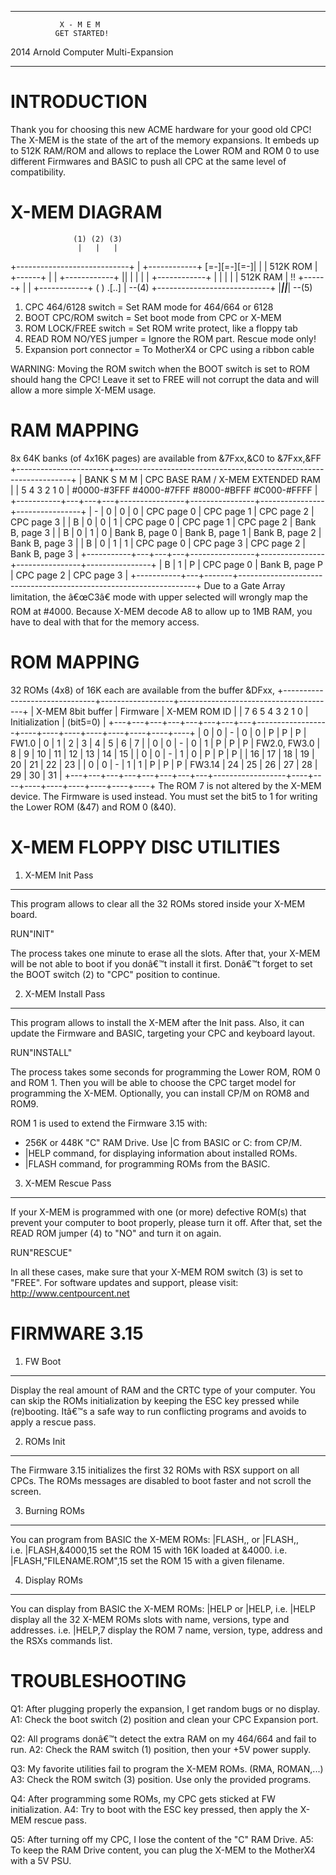 ****************************************
               X - M E M 
              GET STARTED!

  2014 Arnold Computer Multi-Expansion
****************************************


INTRODUCTION
============

Thank you for choosing this new ACME hardware for your good old CPC! The X-MEM is the state of the art of the memory expansions. It embeds up to 512K RAM/ROM and allows to replace the Lower ROM and ROM 0 to use different Firmwares and BASIC to push all CPC at the same level of compatibility.


X-MEM DIAGRAM
=============
                  (1) (2) (3)
                   |   |   |
+----------------------------+
| +------------+ [=-][=-][=-]|
| |  512K ROM  |    +------+ |
| +------------+ || |      | |
| +------------+    |      | |
| |  512K RAM  | !! +------+ |
| +------------+ ( )   .[..] | --(4)
+----------------------------+
|_____________||_____________| --(5)

1. CPC 464/6128 switch       = Set RAM mode for 464/664 or 6128	
2. BOOT CPC/ROM switch       = Set boot mode from CPC or X-MEM
3. ROM LOCK/FREE switch      = Set ROM write protect, like a floppy tab
4. READ ROM NO/YES jumper    = Ignore the ROM part. Rescue mode only!
5. Expansion port connector  = To MotherX4 or CPC using a ribbon cable

WARNING: Moving the ROM switch when the BOOT switch is set to ROM should hang the CPC!
Leave it set to FREE will not corrupt the data and will allow a more simple X-MEM usage.


RAM MAPPING
===========

8x 64K banks (of 4x16K pages) are available from &7Fxx,&C0 to &7Fxx,&FF
+-----------------------+-------------------------------------------------------------------+
|    BANK     S   M   M |                 CPC BASE RAM / X-MEM EXTENDED RAM                 |
| 5   4   3   2   1   0 |   #0000-#3FFF     #4000-#7FFF      #8000-#BFFF      #C000-#FFFF   |
+-----------+---+---+---+----------------+----------------+----------------+----------------+
|     -     | 0 | 0 | 0 |   CPC page 0   |   CPC page 1   |   CPC page 2   |   CPC page 3   |
|     B     | 0 | 0 | 1 |   CPC page 0   |   CPC page 1   |   CPC page 2   | Bank B, page 3 |
|     B     | 0 | 1 | 0 | Bank B, page 0 | Bank B, page 1 | Bank B, page 2 | Bank B, page 3 |
|     B     | 0 | 1 | 1 |   CPC page 0   |   CPC page 3   |   CPC page 2   | Bank B, page 3 |
+-----------+---+---+---+----------------+----------------+----------------+----------------+
|     B     | 1 |   P   |   CPC page 0   | Bank B, page P |   CPC page 2   |   CPC page 3   |
+-----------+---+-------+-------------------------------------------------------------------+
Due to a Gate Array limitation, the â€œC3â€ mode with upper selected will wrongly map the ROM at #4000.
Because X-MEM decode A8 to allow up to 1MB RAM, you have to deal with that for the memory access.


ROM MAPPING
===========

32 ROMs (4x8) of 16K each are available from the buffer &DFxx,
+-------------------------------+------------------+---------------------------------------+
|       X-MEM 8bit buffer       |     Firmware     |             X-MEM ROM ID              |
| 7   6   5   4   3   2   1   0 |  Initialization  |               (bit5=0)                |
+---+---+---+---+---+---+---+---+------------------+----+----+----+----+----+----+----+----+
| 0 | 0 | - | 0 | 0 | P | P | P |      FW1.0       |  0 |  1 |  2 |  3 |  4 |  5 |  6 |  7 |
| 0 | 0 | - | 0 | 1 | P | P | P |   FW2.0, FW3.0   |  8 |  9 | 10 | 11 | 12 | 13 | 14 | 15 |
| 0 | 0 | - | 1 | 0 | P | P | P |                  | 16 | 17 | 18 | 19 | 20 | 21 | 22 | 23 |
| 0 | 0 | - | 1 | 1 | P | P | P |      FW3.14      | 24 | 25 | 26 | 27 | 28 | 29 | 30 | 31 |
+---+---+---+---+---+---+---+---+------------------+----+----+----+----+----+----+----+----+
The ROM 7 is not altered by the X-MEM device. The Firmware is used instead. 
You must set the bit5 to 1 for writing the Lower ROM (&47) and ROM 0 (&40).


X-MEM FLOPPY DISC UTILITIES
===========================
 
1. X-MEM Init Pass
------------------
This program allows to clear all the 32 ROMs stored inside your X-MEM board.

RUN"INIT"

The process takes one minute to erase all the slots. After that, your X-MEM will be not able to boot if you donâ€™t install it first. Donâ€™t forget to set the BOOT switch (2) to "CPC" position to continue.

2. X-MEM Install Pass
---------------------
This program allows to install the X-MEM after the Init pass. Also, it can update the Firmware and BASIC, targeting your CPC and keyboard layout. 

RUN"INSTALL"

The process takes some seconds for programming the Lower ROM, ROM 0 and ROM 1. Then you will be able to choose the CPC target model for programming the X-MEM. Optionally, you can install CP/M on ROM8 and ROM9.

ROM 1 is used to extend the Firmware 3.15 with:
- 256K or 448K "C" RAM Drive. Use |C from BASIC or C: from CP/M.
- |HELP command, for displaying information about installed ROMs.
- |FLASH command, for programming ROMs from the BASIC.

3. X-MEM Rescue Pass
--------------------
If your X-MEM is programmed with one (or more) defective ROM(s) that prevent your computer to boot properly, please turn it off. After that, set the READ ROM jumper (4) to "NO" and turn it on again. 

RUN"RESCUE"

In all these cases, make sure that your X-MEM ROM switch (3) is set to "FREE".
For software updates and support, please visit: http://www.centpourcent.net


FIRMWARE 3.15
=============

1. FW Boot
----------
Display the real amount of RAM and the CRTC type of your computer. 
You can skip the ROMs initialization by keeping the ESC key pressed while (re)booting. 
Itâ€™s a safe way to run conflicting programs and avoids to apply a rescue pass.

2. ROMs Init
------------
The Firmware 3.15 initializes the first 32 ROMs with RSX support on all CPCs. 
The ROMs messages are disabled to boot faster and not scroll the screen.

3. Burning ROMs
---------------
You can program from BASIC the X-MEM ROMs: |FLASH,, or |FLASH,,  
i.e. |FLASH,&4000,15 set the ROM 15 with 16K loaded at &4000.
i.e. |FLASH,"FILENAME.ROM",15 set the ROM 15 with a given filename.

4. Display ROMs
---------------
You can display from BASIC the X-MEM ROMs: |HELP or |HELP,
i.e. |HELP display all the 32 X-MEM ROMs slots with name, versions, type and addresses.
i.e. |HELP,7 display the ROM 7 name, version, type, address and the RSXs commands list.


TROUBLESHOOTING
===============

Q1: After plugging properly the expansion, I get random bugs or no display. 
A1: Check the boot switch (2) position and clean your CPC Expansion port.

Q2: All programs donâ€™t detect the extra RAM on my 464/664 and fail to run. 
A2: Check the RAM switch (1) position, then your +5V power supply.

Q3: My favorite utilities fail to program the X-MEM ROMs. (RMA, ROMAN,...) 
A3: Check the ROM switch (3) position. Use only the provided programs.

Q4: After programming some ROMs, my CPC gets sticked at FW initialization. 
A4: Try to boot with the ESC key pressed, then apply the X-MEM rescue pass.

Q5: After turning off my CPC, I lose the content of the "C" RAM Drive.
A5: To keep the RAM Drive content, you can plug the X-MEM to the MotherX4 with a 5V PSU.

